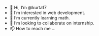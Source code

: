 - 👋 Hi, I’m @kurta17
- 👀 I’m interested in web development.
- 🌱 I’m currently learning math.
- 💞️ I’m looking to collaborate on internship.
- 📫 How to reach me ...

<!---
kurta17/kurta17 is a ✨ special ✨ repository because its `README.md` (this file) appears on your GitHub profile.
You can click the Preview link to take a look at your changes.
--->
